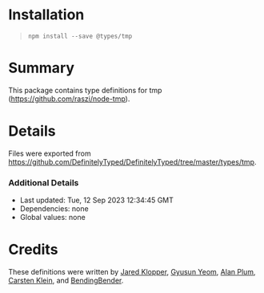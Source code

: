# Installation
> `npm install --save @types/tmp`

# Summary
This package contains type definitions for tmp (https://github.com/raszi/node-tmp).

# Details
Files were exported from https://github.com/DefinitelyTyped/DefinitelyTyped/tree/master/types/tmp.

### Additional Details
 * Last updated: Tue, 12 Sep 2023 12:34:45 GMT
 * Dependencies: none
 * Global values: none

# Credits
These definitions were written by [Jared Klopper](https://github.com/optical), [Gyusun Yeom](https://github.com/Perlmint), [Alan Plum](https://github.com/pluma), [Carsten Klein](https://github.com/silkentrance), and [BendingBender](https://github.com/bendingbender).
